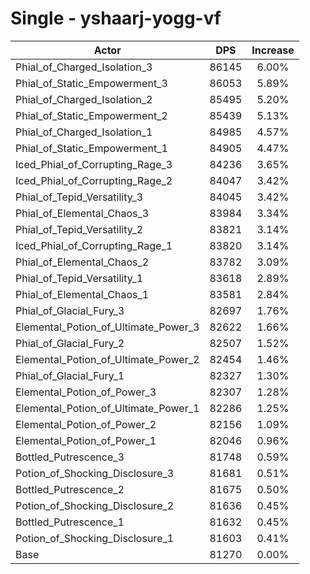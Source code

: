 # Single - yshaarj-yogg-vf
| Actor | DPS | Increase |
|---|:---:|:---:|
|Phial_of_Charged_Isolation_3|86145|6.00%|
|Phial_of_Static_Empowerment_3|86053|5.89%|
|Phial_of_Charged_Isolation_2|85495|5.20%|
|Phial_of_Static_Empowerment_2|85439|5.13%|
|Phial_of_Charged_Isolation_1|84985|4.57%|
|Phial_of_Static_Empowerment_1|84905|4.47%|
|Iced_Phial_of_Corrupting_Rage_3|84236|3.65%|
|Iced_Phial_of_Corrupting_Rage_2|84047|3.42%|
|Phial_of_Tepid_Versatility_3|84045|3.42%|
|Phial_of_Elemental_Chaos_3|83984|3.34%|
|Phial_of_Tepid_Versatility_2|83821|3.14%|
|Iced_Phial_of_Corrupting_Rage_1|83820|3.14%|
|Phial_of_Elemental_Chaos_2|83782|3.09%|
|Phial_of_Tepid_Versatility_1|83618|2.89%|
|Phial_of_Elemental_Chaos_1|83581|2.84%|
|Phial_of_Glacial_Fury_3|82697|1.76%|
|Elemental_Potion_of_Ultimate_Power_3|82622|1.66%|
|Phial_of_Glacial_Fury_2|82507|1.52%|
|Elemental_Potion_of_Ultimate_Power_2|82454|1.46%|
|Phial_of_Glacial_Fury_1|82327|1.30%|
|Elemental_Potion_of_Power_3|82307|1.28%|
|Elemental_Potion_of_Ultimate_Power_1|82286|1.25%|
|Elemental_Potion_of_Power_2|82156|1.09%|
|Elemental_Potion_of_Power_1|82046|0.96%|
|Bottled_Putrescence_3|81748|0.59%|
|Potion_of_Shocking_Disclosure_3|81681|0.51%|
|Bottled_Putrescence_2|81675|0.50%|
|Potion_of_Shocking_Disclosure_2|81636|0.45%|
|Bottled_Putrescence_1|81632|0.45%|
|Potion_of_Shocking_Disclosure_1|81603|0.41%|
|Base|81270|0.00%|
